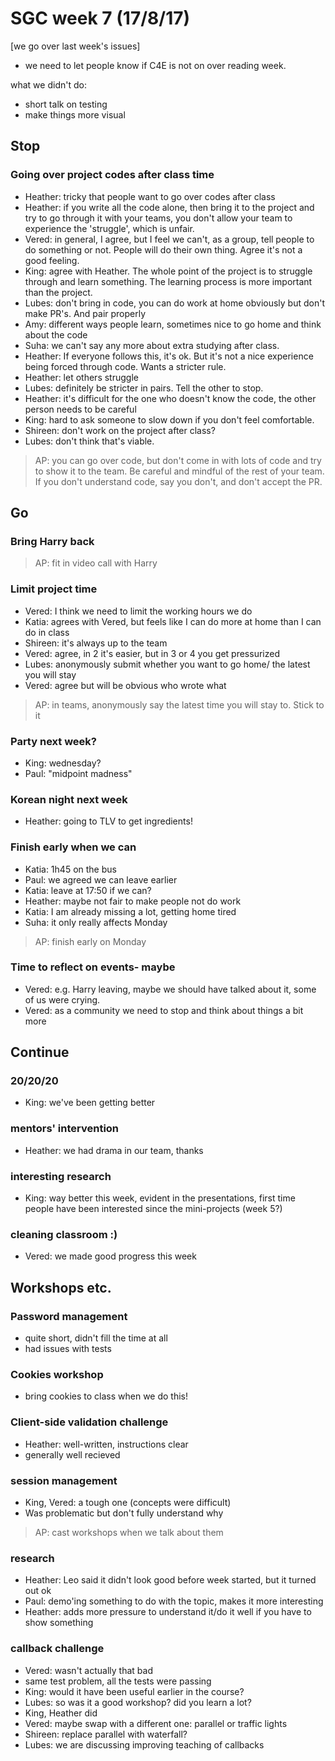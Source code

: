 # SGC week 7 (17/8/17)

[we go over last week's issues]
- we need to let people know if C4E is not on over reading week.

what we didn't do:
- short talk on testing
- make things more visual

## Stop

### Going over project codes after class time
- Heather: tricky that people want to go over codes after class
- Heather: if you write all the code alone, then bring it to the project and try to go through it with your teams, you don't allow your team to experience the 'struggle', which is unfair.
- Vered: in general, I agree, but I feel we can't, as a group, tell people to do something or not. People will do their own thing. Agree it's not a good feeling.
- King: agree with Heather. The whole point of the project is to struggle through and learn something. The learning process is more important than the project.
- Lubes: don't bring in code, you can do work at home obviously but don't make PR's. And pair properly
- Amy: different ways people learn, sometimes nice to go home and think about the code
- Suha: we can't say any more about extra studying after class. 
- Heather: If everyone follows this, it's ok. But it's not a nice experience being forced through code. Wants a stricter rule.
- Heather: let others struggle
- Lubes: definitely be stricter in pairs. Tell the other to stop.
- Heather: it's difficult for the one who doesn't know the code, the other person needs to be careful
- King: hard to ask someone to slow down if you don't feel comfortable.
- Shireen: don't work on the project after class?
- Lubes: don't think that's viable.

> AP: you can go over code, but don't come in with lots of code and try to show it to the team. Be careful and mindful of the rest of your team. If you don't understand code, say you don't, and don't accept the PR.

## Go

### Bring Harry back

> AP: fit in video call with Harry

### Limit project time
- Vered: I think we need to limit the working hours we do
- Katia: agrees with Vered, but feels like I can do more at home than I can do in class
- Shireen: it's always up to the team
- Vered: agree, in 2 it's easier, but in 3 or 4 you get pressurized
- Lubes: anonymously submit whether you want to go home/ the latest you will stay
- Vered: agree but will be obvious who wrote what

> AP: in teams, anonymously say the latest time you will stay to. Stick to it

### Party next week?
- King: wednesday?
- Paul: "midpoint madness"

### Korean night next week
- Heather: going to TLV to get ingredients!

### Finish early when we can
- Katia: 1h45 on the bus
- Paul: we agreed we can leave earlier
- Katia: leave at 17:50 if we can?
- Heather: maybe not fair to make people not do work
- Katia: I am already missing a lot, getting home tired
- Suha: it only really affects Monday

> AP: finish early on Monday

### Time to reflect on events- maybe
- Vered: e.g. Harry leaving, maybe we should have talked about it, some of us were crying.
- Vered: as a community we need to stop and think about things a bit more

## Continue

### 20/20/20
- King: we've been getting better

### mentors' intervention
- Heather: we had drama in our team, thanks

### interesting research
- King: way better this week, evident in the presentations, first time people have been interested since the mini-projects (week 5?)

### cleaning classroom :)
- Vered: we made good progress this week

## Workshops etc.

### Password management
- quite short, didn't fill the time at all
- had issues with tests

### Cookies workshop
- bring cookies to class when we do this!

### Client-side validation challenge
- Heather: well-written, instructions clear
- generally well recieved

### session management
- King, Vered: a tough one (concepts were difficult)
- Was problematic but don't fully understand why

> AP: cast workshops when we talk about them

### research
- Heather: Leo said it didn't look good before week started, but it turned out ok
- Paul: demo'ing something to do with the topic, makes it more interesting
- Heather: adds more pressure to understand it/do it well if you have to show something

### callback challenge
- Vered: wasn't actually that bad
- same test problem, all the tests were passing
- King: would it have been useful earlier in the course? 
- Lubes: so was it a good workshop? did you learn a lot?
- King, Heather did
- Vered: maybe swap with a different one: parallel or traffic lights
- Shireen: replace parallel with waterfall?
- Lubes: we are discussing improving teaching of callbacks

